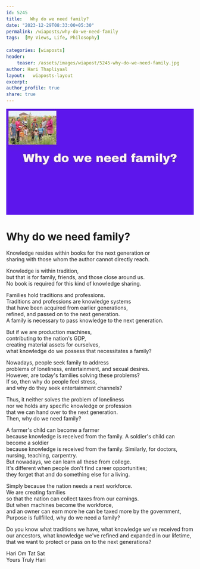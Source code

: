 ```yaml
---        
id: 5245 
title:   Why do we need family?          
date: "2023-12-29T08:33:00+05:30"        
permalink: /wiaposts/why-do-we-need-family      
tags:  [My Views, Life, Philosophy]         
        
categories: [wiaposts] 
header:        
    teaser: /assets/images/wiapost/5245-why-do-we-need-family.jpg        
author: Hari Thapliyaal        
layout:   wiaposts-layout
excerpt:        
author_profile: true        
share: true        
---        
```

        
![Why do we need family](/assets/images/wiapost/5245-why-do-we-need-family.jpg)        
        
# Why do we need family?    

Knowledge resides within books for the next generation or   
sharing with those whom the author cannot directly reach.   

Knowledge is within tradition,  
but that is for family, friends, and those close around us.   
No book is required for this kind of knowledge sharing.   

Families hold traditions and professions.  
Traditions and professions are knowledge systems  
that have been acquired from earlier generations,  
refined, and passed on to the next generation.  
A family is necessary to pass knowledge to the next generation.  

But if we are production machines,  
contributing to the nation's GDP,  
creating material assets for ourselves,  
what knowledge do we possess that necessitates a family?

Nowadays, people seek family to address   
problems of loneliness, entertainment, and sexual desires.   
However, are today's families solving these problems?   
If so, then why do people feel stress,   
and why do they seek entertainment channels?  

Thus, it neither solves the problem of loneliness    
nor we holds any specific knowledge or profession     
that we can hand over to the next generation.   
Then, why do we need family?  

A farmer's child can become a farmer    
because knowledge is received from the family.
A soldier's child can become a soldier    
because knowledge is received from the family.
Similarly, for doctors, nursing, teaching, carpentry.   
But nowadays, we can learn all these from college.   
It's different when people don't find career opportunities;   
they forget that and do something else for a living.   

Simply because the nation needs a next workforce.   
We are creating families  
so that the nation can collect taxes from our earnings.   
But when machines become the workforce,    
and an owner can earn more he can be taxed more by the government,
Purpose is fullfilled, why do we need a family?

Do you know what traditions we have,
what knowledge we've received from our ancestors,
what knowledge we've refined and expanded in our lifetime,
that we want to protect or pass on to the next generations?

Hari Om Tat Sat   
Yours Truly Hari 

 